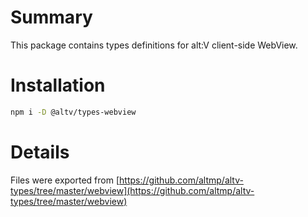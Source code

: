 # Summary

This package contains types definitions for alt:V client-side WebView.

# Installation

```bash
npm i -D @altv/types-webview
```

# Details

Files were exported from [https://github.com/altmp/altv-types/tree/master/webview](https://github.com/altmp/altv-types/tree/master/webview)

